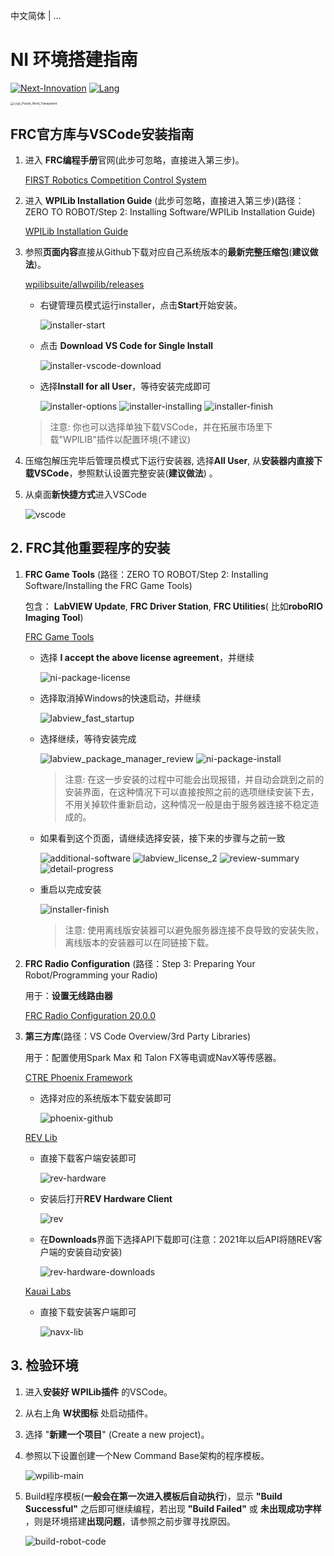 中文简体 | ...

# NI 环境搭建指南

[![Next-Innovation](https://img.shields.io/badge/Next-Innovation-blueviolet?style=flat)](https://github.com/FRCNextInnovation) [![Lang](https://img.shields.io/badge/Lang-zh--CN-Green?style=flat)]()

<img src="./assets/Logo_Purple_Word_Transparent.png" alt="Logo_Purple_Word_Transparent" style="zoom: 33%;" >

## FRC官方库与VSCode安装指南

1. 进入 **FRC编程手册**官网(此步可忽略，直接进入第三步)。

    [FIRST Robotics Competition Control System](https://docs.wpilib.org/en/stable/index.html)

2. 进入 **WPILib Installation Guide** (此步可忽略，直接进入第三步)(路径：ZERO TO ROBOT/Step 2: Installing Software/WPILib Installation Guide)

    [WPILib Installation Guide](https://docs.wpilib.org/en/stable/docs/zero-to-robot/step-2/wpilib-setup.html)

3. 参照**页面内容**直接从Github下载对应自己系统版本的**最新完整压缩包**(**建议做法**)。

    [wpilibsuite/allwpilib/releases](https://github.com/wpilibsuite/allwpilib/releases)

    - 右键管理员模式运行installer，点击**Start**开始安装。

      <img src="./assets/installer-start.png" alt="installer-start"/>

    - 点击 **Download VS Code for Single Install**

      <img src="./assets/installer-vscode-download.png" alt="installer-vscode-download"/>

    - 选择**Install for all User**，等待安装完成即可

      <img src="./assets/installer-options.png" alt="installer-options">

      <img src="./assets/installer-installing.png" alt="installer-installing">
      
      <img src="./assets/installer-finish.png" alt="installer-finish">

    > 注意: 你也可以选择单独下载VSCode，并在拓展市场里下载"WPILIB"插件以配置环境(不建议)

4. 压缩包解压完毕后管理员模式下运行安装器, 选择**All User**, 从**安装器内直接下载VSCode**，参照默认设置完整安装(**建议做法**) 。

5. 从桌面**新快捷方式**进入VSCode

    <img src="./assets/vscode.png" alt="vscode">
    

## 2. FRC其他重要程序的安装

1. **FRC Game Tools** (路径：ZERO TO ROBOT/Step 2: Installing Software/Installing the FRC Game Tools)

    包含： **LabVIEW Update**, **FRC Driver Station**, **FRC Utilities**( 比如**roboRIO Imaging Tool**)

    [FRC Game Tools](https://packages.wpilib.workers.dev/game-tools/ni-frc-2024-game-tools_24.0.0_offline.iso)

    - 选择 **I accept the above license agreement**，并继续

      <img src="./assets/ni-package-license.png" alt="ni-package-license">

    - 选择取消掉Windows的快速启动，并继续

      <img src="./assets/labview_fast_startup.png" alt="labview_fast_startup">

    - 选择继续，等待安装完成

      <img src="./assets/labview_package_manager_review.png" alt="labview_package_manager_review">

      <img src="./assets/ni-package-install.png" alt="ni-package-install">

      > 注意: 在这一步安装的过程中可能会出现报错，并自动会跳到之前的安装界面，在这种情况下可以直接按照之前的选项继续安装下去，不用关掉软件重新启动，这种情况一般是由于服务器连接不稳定造成的。

    - 如果看到这个页面，请继续选择安装，接下来的步骤与之前一致

      <img src="./assets/additional-software.png" alt="additional-software">

      <img src="./assets/labview_license_2.png" alt="labview_license_2">

      <img src="./assets/review-summary.png" alt="review-summary">

      <img src="./assets/detail-progress.png" alt="detail-progress">

    - 重启以完成安装

      <img src="./assets/installer-finish.png" alt="installer-finish">
      
      > 注意: 使用离线版安装器可以避免服务器连接不良导致的安装失败，离线版本的安装器可以在同链接下载。

2. **FRC Radio Configuration** (路径：Step 3: Preparing Your Robot/Programming your Radio)

    用于：**设置无线路由器**

    [FRC Radio Configuration 20.0.0](https://docs.wpilib.org/en/stable/docs/zero-to-robot/step-3/radio-programming.html)
    
3. **第三方库**(路径：VS Code Overview/3rd Party Libraries)

    用于：配置使用Spark Max 和 Talon FX等电调或NavX等传感器。

    [CTRE Phoenix Framework](https://github.com/CrossTheRoadElec/Phoenix-Releases/releases)

    - 选择对应的系统版本下载安装即可

      <img src="./assets/phoenix-github.png" alt="phoenix-github">

    [REV Lib](https://docs.revrobotics.com/sparkmax/rev-hardware-client/getting-started-with-the-rev-hardware-client)
    
    - 直接下载客户端安装即可
    
      <img src="./assets/rev-hardware.png" alt="rev-hardware">
    
    - 安装后打开**REV Hardware Client**
    
      <img src="./assets/rev.png" alt="rev">
    
    - 在**Downloads**界面下选择API下载即可(注意：2021年以后API将随REV客户端的安装自动安装)
    
      <img src="./assets/rev-hardware-downloads.png" alt="rev-hardware-downloads">
    
    [Kauai Labs](https://pdocs.kauailabs.com/navx-mxp/software/roborio-libraries/)
    
    - 直接下载安装客户端即可
    
      <img src="./assets/navx-lib.png" alt="navx-lib">


## 3. 检验环境

1. 进入**安装好 WPILib插件** 的VSCode。

2. 从右上角 **W状图标** 处启动插件。

3. 选择 "**新建一个项目**" (Create a new project)。

4. 参照以下设置创建一个New Command Base架构的程序模板。

    <img src="./assets/wpilib-main.png" alt="wpilib-main">

5. Build程序模板(**一般会在第一次进入模板后自动执行**)，显示 **"Build Successful"** 之后即可继续编程，若出现 **"Build Failed"** 或 **未出现成功字样** ，则是环境搭建**出现问题**，请参照之前步骤寻找原因。

    <img src="./assets/build-robot-code.png" alt="build-robot-code">
